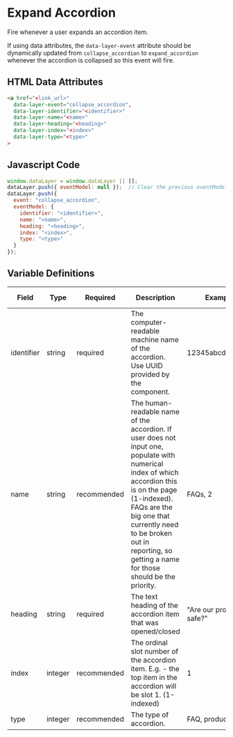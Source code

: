 # Expand Accordion

Fire whenever a user expands an accordion item.

If using data attributes, the `data-layer-event` attribute should be dynamically updated from `collapse_accordion` to `expand_accordion` whenever the accordion is collapsed so this event will fire.

## HTML Data Attributes

```html
<a href="<link_url>"
  data-layer-event="collapse_accordion",
  data-layer-identifier="<identifier>"
  data-layer-name="<name>"
  data-layer-heading="<heading>"
  data-layer-index="<index>"
  data-layer-type="<type>"
>
```
## Javascript Code

```js
window.dataLayer = window.dataLayer || [];
dataLayer.push({ eventModel: null });  // Clear the previous eventModel object.
dataLayer.push({
  event: "collapse_accordion",
  eventModel: {
    identifier: "<identifier>",
    name: "<name>",
    heading: "<heading>",
    index: "<index>",
    type: "<type>"
  }
});
```

## Variable Definitions

|Field|Type|Required|Description|Example|Pattern|Min Length|Max Length|Minimum|Maximum|Multiple Of|
| --- | --- | --- | --- | --- | --- | --- | --- | --- | --- | --- |
|identifier|string|required|The computer-readable machine name of the accordion. Use UUID provided by the component.|12345abcde12345|
|name|string|recommended|The human-readable name of the accordion. If user does not input one, populate with numerical index of which accordion this is on the page (1-indexed). FAQs are the big one that currently need to be broken out in reporting, so getting a name for those should be the priority.|FAQs, 2|
|heading|string|required|The text heading of the accordion item that was opened/closed|"Are our products safe?"|
|index|integer|recommended|The ordinal slot number of the accordion item. E.g. - the top item in the accordion will be slot 1. (1-indexed)|1||1||1|
|type|integer|recommended|The type of accordion.|FAQ, product|